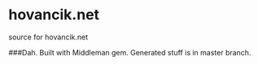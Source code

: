 hovancik.net
============

source for hovancik.net

###Dah.
Built with Middleman gem. Generated stuff is in master branch. 
